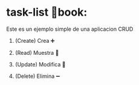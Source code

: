 # task-list 📕book:

Este es un ejemplo simple de una aplicacion CRUD

1. (Create) Crea :heavy_plus_sign:

2. (Read) Muestra :page_facing_up:

3. (Update) Modifica 🔧

4. (Delete) Elimina :heavy_minus_sign:

